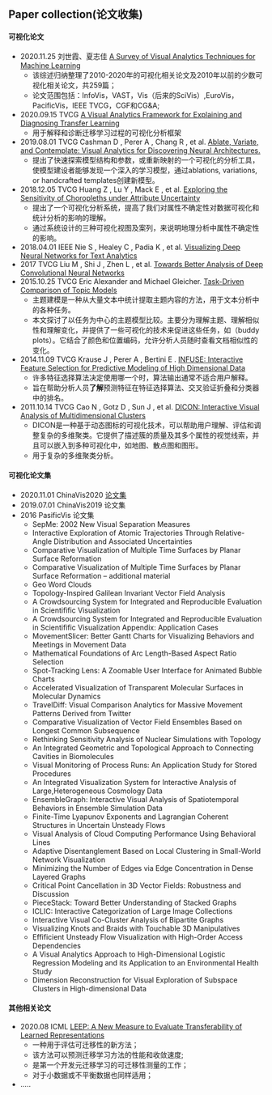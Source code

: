 ## Paper collection(论文收集)

#### 可视化论文

- 2020.11.25 刘世霞、夏志佳  [A Survey of Visual Analytics Techniques for Machine Learning](http://www.shixialiu.com/publications/survey-cvm/paper.pdf)
  - 该综述归纳整理了2010-2020年的可视化相关论文及2010年以前的少数可视化相关论文，共259篇；
  - 论文范围包括：InfoVis，VAST，Vis（后来的SciVis）,EuroVis，PacificVis，IEEE TVCG，CGF和CG&A;
- 2020.09.15 TVCG [A Visual Analytics Framework for Explaining and Diagnosing Transfer Learning](https://xueshu.baidu.com/usercenter/paper/show?paperid=16670240bn0c0xe0wy6f04r08j753432&site=xueshu_se&hitarticle=1)
  - 用于解释和诊断迁移学习过程的可视化分析框架
- 2019.08.01 TVCG Cashman D , Perer A , Chang R , et al. [Ablate, Variate, and Contemplate: Visual Analytics for Discovering Neural Architectures.](https://ieeexplore.ieee.org/document/8827593)
  - 提出了快速探索模型结构和参数，或重新映射的一个可视化的分析工具，使模型建设者能够发现一个深入的学习模型，通过ablations, variations, or handcrafted templates创建新模型。
- 2018.12.05 TVCG Huang Z , Lu Y , Mack E , et al. [Exploring the Sensitivity of Choropleths under Attribute Uncertainty](https://ieeexplore.ieee.org/document/8611178)
  - 提出了一个可视化分析系统，提高了我们对属性不确定性对数据可视化和统计分析的影响的理解。
  - 通过系统设计的三种可视化视图及案列，来说明地理分析中属性不确定性的影响。
- 2018.04.01 IEEE Nie S , Healey C , Padia K , et al. [Visualizing Deep Neural Networks for Text Analytics](https://xueshu.baidu.com/usercenter/paper/show?paperid=5c50030c63a9a4718e4923d4aa552d7e&site=xueshu_se&hitarticle=1)
- 2017 TVCG Liu M , Shi J , Zhen L , et al. [Towards Better Analysis of Deep Convolutional Neural Networks](https://xueshu.baidu.com/usercenter/paper/show?paperid=4740f0caa77d0d2302eef4020fe2d3de&site=xueshu_se)
- 2015.10.25 TVCG Eric Alexander and Michael Gleicher. [Task-Driven Comparison of Topic Models](https://ieeexplore.ieee.org/document/7194832)
  - 主题建模是一种从大量文本中统计提取主题内容的方法，用于文本分析中的各种任务。
  - 本文探讨了以任务为中心的主题模型比较。主要分为理解主题、理解相似性和理解变化，并提供了一些可视化的技术来促进这些任务，如（buddy plots）。它结合了颜色和位置编码，允许分析人员随时查看文档相似性的变化。
- 2014.11.09 TVCG Krause J , Perer A , Bertini E . [INFUSE: Interactive Feature Selection for Predictive Modeling of High Dimensional Data](https://ieeexplore.ieee.org/document/6876047/references#references)
  - 许多特征选择算法决定使用哪一个时，算法输出通常不适合用户解释。
  - 旨在帮助分析人员**了解**预测特征在特征选择算法、交叉验证折叠和分类器中的排名。
- 2011.10.14 TVCG Cao N , Gotz D , Sun J , et al. [DICON: Interactive Visual Analysis of Multidimensional Clusters](https://ieeexplore.ieee.org/document/6065026/)
  - DICON是一种基于动态图标的可视化技术，可以帮助用户理解、评估和调整复杂的多维聚类。它提供了描述簇的质量及其多个属性的视觉线索，并且可以嵌入到多种可视化中，如地图、散点图和图形。
  - 用于复杂的多维聚类分析。

#### 可视化论文集

- 2020.11.01 ChinaVis2020 [论文集](http://www.chinavis.org/2020/paper.html)
- 2019.07.01 ChinaVis2019 论文集
- 2016 PasificVis 论文集
  - SepMe: 2002 New Visual Separation Measures
  - Interactive Exploration of Atomic Trajectories Through Relative-Angle Distribution and Associated Uncertainties
  - Comparative Visualization of Multiple Time Surfaces by Planar Surface Reformation
  - Comparative Visualization of Multiple Time Surfaces by Planar Surface Reformation – additional material
  - Geo Word Clouds
  - Topology-Inspired Galilean Invariant Vector Field Analysis
  - A Crowdsourcing System for Integrated and Reproducible Evaluation in Scientifific Visualization
  - A Crowdsourcing System for Integrated and Reproducible Evaluation in Scientifific Visualization Appendix: Application Cases
  - MovementSlicer: Better Gantt Charts for Visualizing Behaviors and Meetings in Movement Data
  - Mathematical Foundations of Arc Length-Based Aspect Ratio Selection
  - Spot-Tracking Lens: A Zoomable User Interface for Animated Bubble Charts
  - Accelerated Visualization of Transparent Molecular Surfaces in Molecular Dynamics
  - TravelDiff: Visual Comparison Analytics for Massive Movement Patterns Derived from Twitter
  - Comparative Visualization of Vector Field Ensembles Based on Longest Common Subsequence
  - Rethinking Sensitivity Analysis of Nuclear Simulations with Topology
  - An Integrated Geometric and Topological Approach to Connecting Cavities in Biomolecules
  - Visual Monitoring of Process Runs: An Application Study for Stored Procedures
  - An Integrated Visualization System for Interactive Analysis of Large,Heterogeneous Cosmology Data
  - EnsembleGraph: Interactive Visual Analysis of Spatiotemporal Behaviors in Ensemble Simulation Data
  - Finite-Time Lyapunov Exponents and Lagrangian Coherent Structures in Uncertain Unsteady Flows
  - Visual Analysis of Cloud Computing Performance Using Behavioral Lines
  - Adaptive Disentanglement Based on Local Clustering in Small-World Network Visualization
  - Minimizing the Number of Edges via Edge Concentration in Dense Layered Graphs
  - Critical Point Cancellation in 3D Vector Fields: Robustness and Discussion
  - PieceStack: Toward Better Understanding of Stacked Graphs
  - ICLIC: Interactive Categorization of Large Image Collections
  - Interactive Visual Co-Cluster Analysis of Bipartite Graphs
  - Visualizing Knots and Braids with Touchable 3D Manipulatives
  - Effificient Unsteady Flow Visualization with High-Order Access Dependencies
  - A Visual Analytics Approach to High-Dimensional Logistic Regression Modeling and its Application to an Environmental Health Study
  - Dimension Reconstruction for Visual Exploration of Subspace Clusters in High-dimensional Data

#### 其他相关论文

- 2020.08 ICML [LEEP: A New Measure to Evaluate Transferability of Learned Representations](https://xueshu.baidu.com/usercenter/paper/show?paperid=1b320cs0q47c08u04y1m0m408x148126&site=xueshu_se&hitarticle=1)
  - 一种用于评估可迁移性的新方法；
  - 该方法可以预测迁移学习方法的性能和收敛速度;
  - 是第一个开发元迁移学习的可迁移性测量的工作；
  - 对于小数据或不平衡数据也同样适用；
- .....